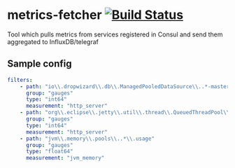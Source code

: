 # metrics-fetcher [![Build Status](https://travis-ci.com/Wikia/metrics-fetcher.svg?token=8Hc4nTuxXPoC7GveyjkW&branch=master)](https://travis-ci.com/Wikia/metrics-fetcher)
Tool which pulls metrics from services registered in Consul and send them aggregated to InfluxDB/telegraf

## Sample config
```yaml
filters:
    - path: "io\\.dropwizard\\.db\\.ManagedPooledDataSource\\..*-master\\.idle"
      group: "gauges"
      type: "int64"
      measurement: "http_server"
    - path: "org\\.eclipse\\.jetty\\.util\\.thread\\.QueuedThreadPool\\.dw\\.jobs"
      group: "gauges"
      type: "int64"
      measurement: "http_server"
    - path: "jvm\\.memory\\.pools\\..*\\.usage"
      group: "gauges"
      type: "float64"
      measurement: "jvm_memory"
```